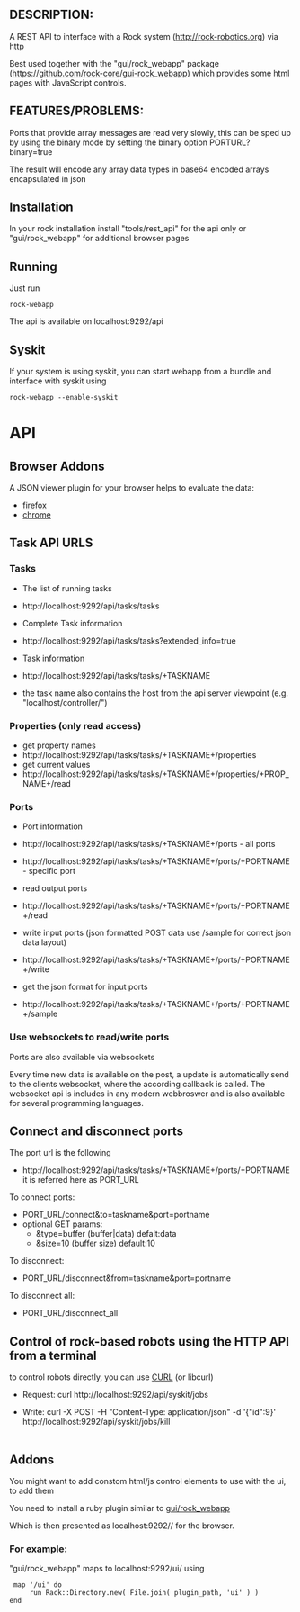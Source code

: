 
## DESCRIPTION:

A REST API to interface with a Rock system (http://rock-robotics.org) via http

Best used together with the "gui/rock_webapp" package (https://github.com/rock-core/gui-rock_webapp) which provides some html pages
with JavaScript controls.


## FEATURES/PROBLEMS:
Ports that provide array messages are read very slowly, this can be sped up by using the binary mode by setting the binary option
PORTURL?binary=true

The result will encode any array data types in base64 encoded arrays encapsulated in json

## Installation

In your rock installation install "tools/rest_api" for the api only or "gui/rock_webapp" for additional browser pages

## Running


Just run

    rock-webapp

The api is available on localhost:9292/api


## Syskit
If your system is using syskit, you can start webapp from a bundle and interface with syskit using

    rock-webapp --enable-syskit


# API

## Browser Addons

A JSON viewer plugin for your browser helps to evaluate the data:

* [firefox](https://addons.mozilla.org/de/firefox/addon/jsonview/)
* [chrome](https://chrome.google.com/webstore/detail/jsonview/chklaanhfefbnpoihckbnefhakgolnmc)


## Task API URLS

### Tasks
 * The list of running tasks
  * http://localhost:9292/api/tasks/tasks

 * Complete Task information
  * http://localhost:9292/api/tasks/tasks?extended_info=true

 * Task information
  * http://localhost:9292/api/tasks/tasks/+TASKNAME
  * the task name also contains the host from the api server viewpoint (e.g. "localhost/controller/")

### Properties (only read access)
 * get property names
  * http://localhost:9292/api/tasks/tasks/+TASKNAME+/properties
 * get current values
  * http://localhost:9292/api/tasks/tasks/+TASKNAME+/properties/+PROP_NAME+/read

### Ports
 * Port information
  * http://localhost:9292/api/tasks/tasks/+TASKNAME+/ports - all ports
  * http://localhost:9292/api/tasks/tasks/+TASKNAME+/ports/+PORTNAME - specific port

 * read output ports
  * http://localhost:9292/api/tasks/tasks/+TASKNAME+/ports/+PORTNAME+/read

 * write input ports (json formatted POST data use /sample for correct json data layout)
  * http://localhost:9292/api/tasks/tasks/+TASKNAME+/ports/+PORTNAME+/write

 * get the json format for input ports
  * http://localhost:9292/api/tasks/tasks/+TASKNAME+/ports/+PORTNAME+/sample

### Use websockets to read/write ports

Ports are also available via websockets

Every time new data is available on the post, a update is automatically send
to the clients websocket, where the according callback is called.
The websocket api is includes in any modern webbroswer and is also available
for several programming languages.

## Connect and disconnect ports

The port url is the following
* http://localhost:9292/api/tasks/tasks/+TASKNAME+/ports/+PORTNAME
it is referred here as PORT_URL

To connect ports:
 * PORT_URL/connect&to=taskname&port=portname
  * optional GET params:
    * &type=buffer (buffer|data) defalt:data
    * &size=10 (buffer size) default:10

To disconnect:
 * PORT_URL/disconnect&from=taskname&port=portname

To disconnect all:
 * PORT_URL/disconnect_all


## Control of rock-based robots using the HTTP API from a terminal

to control robots directly, you can use [CURL](http://curl.haxx.se/) (or libcurl)

 * Request: curl http://localhost:9292/api/syskit/jobs

 * Write:   curl -X POST -H "Content-Type: application/json" -d '{"id":9}' http://localhost:9292/api/syskit/jobs/kill<br><br>


## Addons

You might want to add constom html/js control elements to use with the ui, to add them

You need to install a ruby plugin similar to [gui/rock_webapp](https://github.com/rock-core/gui-rock_webapp)


Which is then presented as localhost:9292/<NAME>/ for the browser.

### For example:

"gui/rock_webapp" maps to localhost:9292/ui/ using

     map '/ui' do
         run Rack::Directory.new( File.join( plugin_path, 'ui' ) )
    end
